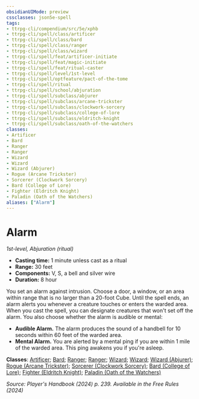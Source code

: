 ```yaml
---
obsidianUIMode: preview
cssclasses: json5e-spell
tags:
- ttrpg-cli/compendium/src/5e/xphb
- ttrpg-cli/spell/class/artificer
- ttrpg-cli/spell/class/bard
- ttrpg-cli/spell/class/ranger
- ttrpg-cli/spell/class/wizard
- ttrpg-cli/spell/feat/artificer-initiate
- ttrpg-cli/spell/feat/magic-initiate
- ttrpg-cli/spell/feat/ritual-caster
- ttrpg-cli/spell/level/1st-level
- ttrpg-cli/spell/optfeature/pact-of-the-tome
- ttrpg-cli/spell/ritual
- ttrpg-cli/spell/school/abjuration
- ttrpg-cli/spell/subclass/abjurer
- ttrpg-cli/spell/subclass/arcane-trickster
- ttrpg-cli/spell/subclass/clockwork-sorcery
- ttrpg-cli/spell/subclass/college-of-lore
- ttrpg-cli/spell/subclass/eldritch-knight
- ttrpg-cli/spell/subclass/oath-of-the-watchers
classes:
- Artificer
- Bard
- Ranger
- Ranger
- Wizard
- Wizard
- Wizard (Abjurer)
- Rogue (Arcane Trickster)
- Sorcerer (Clockwork Sorcery)
- Bard (College of Lore)
- Fighter (Eldritch Knight)
- Paladin (Oath of the Watchers)
aliases: ["Alarm"]
---
```

# Alarm
*1st-level, Abjuration (ritual)*  

- **Casting time:** 1 minute unless cast as a ritual
- **Range:** 30 feet
- **Components:** V, S, a bell and silver wire
- **Duration:** 8 hour

You set an alarm against intrusion. Choose a door, a window, or an area within range that is no larger than a 20-foot Cube. Until the spell ends, an alarm alerts you whenever a creature touches or enters the warded area. When you cast the spell, you can designate creatures that won't set off the alarm. You also choose whether the alarm is audible or mental:

- **Audible Alarm.** The alarm produces the sound of a handbell for 10 seconds within 60 feet of the warded area.  
- **Mental Alarm.** You are alerted by a mental ping if you are within 1 mile of the warded area. This ping awakens you if you're asleep.  

**Classes**: [Artificer](list-spells-classes-artificer); [Bard](list-spells-classes-bard); [Ranger](list-spells-classes-ranger); [Ranger](list-spells-classes-ranger); [Wizard](list-spells-classes-wizard); [Wizard](list-spells-classes-wizard); [Wizard (Abjurer)](list-spells-classes-wizard-xphb-abjurer-xphb); [Rogue (Arcane Trickster)](list-spells-classes-rogue-xphb-arcane-trickster-xphb); [Sorcerer (Clockwork Sorcery)](list-spells-classes-sorcerer-xphb-clockwork-sorcery-xphb); [Bard (College of Lore)](list-spells-classes-bard-xphb-college-of-lore-xphb); [Fighter (Eldritch Knight)](list-spells-classes-fighter-xphb-eldritch-knight-xphb); [Paladin (Oath of the Watchers)](list-spells-classes-paladin-xphb-oath-of-the-watchers-tce)

*Source: Player's Handbook (2024) p. 239. Available in the Free Rules (2024)*